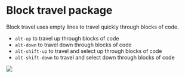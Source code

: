 # Block travel package

Block travel uses empty lines to travel quickly
through blocks of code.

* `alt-up` to travel up through blocks of code
* `alt-down` to travel down through blocks of code
* `alt-shift-up` to travel and select up through blocks of code
* `alt-shift-down` to travel and select down through blocks of code

![](http://f.cl.ly/items/013X381o163a2I0f0D3G/block-travel.gif)
